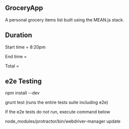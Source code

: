 ## GroceryApp

A personal grocery items list built using the MEAN.js stack.

## Duration

Start time = 8:20pm

End time =

Total = 

## e2e Testing

npm install --dev 

grunt test (runs the entire tests suite including e2e)

If the e2e tests do not run, execute command below

node_modules/protractor/bin/webdriver-manager update
